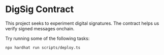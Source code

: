 # DigSig Contract

This project seeks to experiment digital signatures. The contract helps us verify signed messages onchain.


Try running some of the following tasks:

```shell
npx hardhat run scripts/deploy.ts

